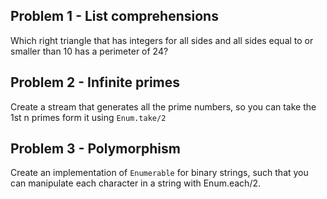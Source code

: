 
## Problem 1 - List comprehensions

Which right triangle that has integers for all sides and all sides equal
to or smaller than 10 has a perimeter of 24?

## Problem 2 - Infinite primes

Create a stream that generates all the prime numbers, so you can take the 1st
n primes form it using `Enum.take/2`

## Problem 3 - Polymorphism

Create an implementation of `Enumerable` for binary strings, such that
you can manipulate each character in a string with Enum.each/2.
